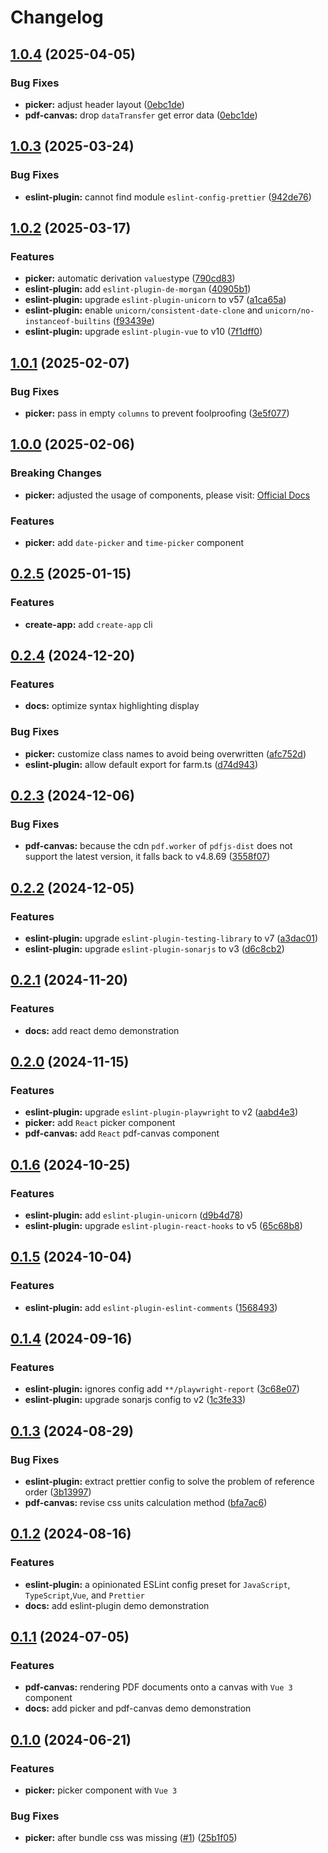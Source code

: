 # Changelog

## [1.0.4](https://github.com/tzuyi0817/component-hook/compare/v1.0.3...v1.0.4) (2025-04-05)

### Bug Fixes

- **picker:** adjust header layout ([0ebc1de](https://github.com/tzuyi0817/component-hook/commit/0ebc1de29fdcd3886e58b57a998d203b2f2622de))
- **pdf-canvas:** drop `dataTransfer` get error data ([0ebc1de](https://github.com/tzuyi0817/component-hook/commit/0ebc1de29fdcd3886e58b57a998d203b2f2622de))

## [1.0.3](https://github.com/tzuyi0817/component-hook/compare/v1.0.2...v1.0.3) (2025-03-24)

### Bug Fixes

- **eslint-plugin:** cannot find module `eslint-config-prettier` ([942de76](https://github.com/tzuyi0817/component-hook/commit/942de76a9db9fc8184d1f0168e78498d00d920d9))

## [1.0.2](https://github.com/tzuyi0817/component-hook/compare/v1.0.1...v1.0.2) (2025-03-17)

### Features

- **picker:** automatic derivation `values` ​​type ([790cd83](https://github.com/tzuyi0817/component-hook/commit/790cd83e72e615edaef522bbafca1e09090a7029))
- **eslint-plugin:** add `eslint-plugin-de-morgan` ([40905b1](https://github.com/tzuyi0817/component-hook/commit/40905b1ff5e09e813ce8bec6ad244bbe72100f48))
- **eslint-plugin:** upgrade `eslint-plugin-unicorn` to v57 ([a1ca65a](https://github.com/tzuyi0817/component-hook/commit/a1ca65adbee754994ae86b3afb0a400ce9bee94d))
- **eslint-plugin:** enable `unicorn/consistent-date-clone` and `unicorn/no-instanceof-builtins` ([f93439e](https://github.com/tzuyi0817/component-hook/commit/f93439edea30a96acda38afb5ea1b78285682dee))
- **eslint-plugin:** upgrade `eslint-plugin-vue` to v10 ([7f1dff0](https://github.com/tzuyi0817/component-hook/commit/7f1dff0cdf9fef85dd6942937700e5a7b9d2a027))

## [1.0.1](https://github.com/tzuyi0817/component-hook/compare/v1.0.0...v1.0.1) (2025-02-07)

### Bug Fixes

- **picker:** pass in empty `columns` to prevent foolproofing ([3e5f077](https://github.com/tzuyi0817/component-hook/commit/3e5f0776e342b38c141967a8be6a8f5b74e143f0))

## [1.0.0](https://github.com/tzuyi0817/component-hook/compare/v0.2.5...v1.0.0) (2025-02-06)

### Breaking Changes

- **picker:** adjusted the usage of components, please visit: [Official Docs](https://tzuyi0817.github.io/component-hook/#/component/vue-picker)

### Features

- **picker:** add `date-picker` and `time-picker` component

## [0.2.5](https://github.com/tzuyi0817/component-hook/compare/v0.2.4...v0.2.5) (2025-01-15)

### Features

- **create-app:** add `create-app` cli

## [0.2.4](https://github.com/tzuyi0817/component-hook/compare/v0.2.3...v0.2.4) (2024-12-20)

### Features

- **docs:** optimize syntax highlighting display

### Bug Fixes

- **picker:** customize class names to avoid being overwritten ([afc752d](https://github.com/tzuyi0817/component-hook/commit/afc752d72f10916364d56130b6d4d816dc33acd4))
- **eslint-plugin:** allow default export for farm.ts ([d74d943](https://github.com/tzuyi0817/component-hook/commit/d74d943153fb473fc298b57b9458288b648f85e2))

## [0.2.3](https://github.com/tzuyi0817/component-hook/compare/v0.2.2...v0.2.3) (2024-12-06)

### Bug Fixes

- **pdf-canvas:** because the cdn `pdf.worker` of `pdfjs-dist` does not support the latest version, it falls back to v4.8.69 ([3558f07](https://github.com/tzuyi0817/component-hook/commit/3558f071702ab47e1507885af5ae6b085f0c2228))

## [0.2.2](https://github.com/tzuyi0817/component-hook/compare/v0.2.1...v0.2.2) (2024-12-05)

### Features

- **eslint-plugin:** upgrade `eslint-plugin-testing-library` to v7 ([a3dac01](https://github.com/tzuyi0817/component-hook/commit/a3dac01d9647e93ddd093f4517d0c45da25f355f))
- **eslint-plugin:** upgrade `eslint-plugin-sonarjs` to v3 ([d6c8cb2](https://github.com/tzuyi0817/component-hook/commit/d6c8cb2a33f19eec2b4d66a70508c21b16f2f739))

## [0.2.1](https://github.com/tzuyi0817/component-hook/compare/v0.2.0...v0.2.1) (2024-11-20)

### Features

- **docs:** add react demo demonstration

## [0.2.0](https://github.com/tzuyi0817/component-hook/compare/v0.1.6...v0.2.0) (2024-11-15)

### Features

- **eslint-plugin:** upgrade `eslint-plugin-playwright` to v2 ([aabd4e3](https://github.com/tzuyi0817/component-hook/commit/aabd4e3fff5a63f8fdea669530c7076c1d3a877d))
- **picker:** add `React` picker component
- **pdf-canvas:** add `React` pdf-canvas component

## [0.1.6](https://github.com/tzuyi0817/component-hook/compare/v0.1.5...v0.1.6) (2024-10-25)

### Features

- **eslint-plugin:** add `eslint-plugin-unicorn` ([d9b4d78](https://github.com/tzuyi0817/component-hook/commit/d9b4d78d65e0a1db8d84fffbab7897fe7ad164d0))
- **eslint-plugin:** upgrade `eslint-plugin-react-hooks` to v5 ([65c68b8](https://github.com/tzuyi0817/component-hook/commit/65c68b88f060fd12eb03bd8dc9d4e4515f034957))

## [0.1.5](https://github.com/tzuyi0817/component-hook/compare/v0.1.4...v0.1.5) (2024-10-04)

### Features

- **eslint-plugin:** add `eslint-plugin-eslint-comments` ([1568493](https://github.com/tzuyi0817/component-hook/commit/15684937ac1a85034bafb026b78d373d1f69b7d9))

## [0.1.4](https://github.com/tzuyi0817/component-hook/compare/v0.1.3...v0.1.4) (2024-09-16)

### Features

- **eslint-plugin:** ignores config add `**/playwright-report` ([3c68e07](https://github.com/tzuyi0817/component-hook/commit/3c68e07cf319017cd4ba3a39e683d216ac4e23a3))
- **eslint-plugin:** upgrade sonarjs config to v2 ([1c3fe33](https://github.com/tzuyi0817/component-hook/commit/1c3fe331d5d1ca45100f8c77e784320ca44ebf87))

## [0.1.3](https://github.com/tzuyi0817/component-hook/compare/v0.1.2...v0.1.3) (2024-08-29)

### Bug Fixes

- **eslint-plugin:** extract prettier config to solve the problem of reference order ([3b13997](https://github.com/tzuyi0817/component-hook/commit/3b1399720add01929db516cd7138741c655ea0b0))
- **pdf-canvas:** revise css units calculation method ([bfa7ac6](https://github.com/tzuyi0817/component-hook/commit/bfa7ac6ffbed6c413095e95c3802fee6272756ec))

## [0.1.2](https://github.com/tzuyi0817/component-hook/compare/v0.1.1...v0.1.2) (2024-08-16)

### Features

- **eslint-plugin:** a opinionated ESLint config preset for `JavaScript`, `TypeScript`,`Vue`, and `Prettier`
- **docs:** add eslint-plugin demo demonstration

## [0.1.1](https://github.com/tzuyi0817/component-hook/compare/v0.1.0...v0.1.1) (2024-07-05)

### Features

- **pdf-canvas:** rendering PDF documents onto a canvas with `Vue 3` component
- **docs:** add picker and pdf-canvas demo demonstration

## [0.1.0](https://github.com/tzuyi0817/component-hook/compare/6b1558a9b0de1202d3c306ebd808836e65f65f06...v0.1.0) (2024-06-21)

### Features

- **picker:** picker component with `Vue 3`

### Bug Fixes

- **picker:** after bundle css was missing ([#1](https://github.com/tzuyi0817/component-hook/issues/1)) ([25b1f05](https://github.com/tzuyi0817/component-hook/commit/25b1f05078cd04476252ddd011ea483774dc0fc4))
